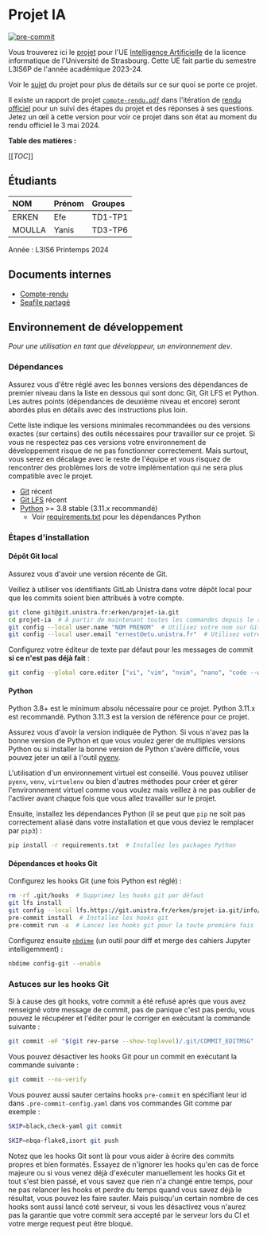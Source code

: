 # Projet IA

[![pre-commit](https://img.shields.io/badge/pre--commit-enabled-brightgreen?logo=pre-commit)](https://github.com/pre-commit/pre-commit)

Vous trouverez ici le [projet](https://git.unistra.fr/erken/projet-ia) pour l'UE [Intelligence Artificielle](https://mathinfo.unistra.fr/formations/licence/informatique/parcours-informatique-PR9-18123/cours-intelligence-artificielle-EN26110-18123-PR9) de la licence informatique de l'Université de Strasbourg. Cette UE fait partie du semestre L3IS6P de l'année académique 2023-24.

Voir le [sujet](src/projet.pdf) du projet pour plus de détails sur ce sur quoi se porte ce projet.

Il existe un rapport de projet [`compte-rendu.pdf`](https://git.unistra.fr/erken/projet-ia/-/blob/Rendu_Final/src/compte-rendu.pdf) dans l'itération de [rendu officiel](https://git.unistra.fr/erken/projet-ia/-/tree/Rendu_Final) pour un suivi des étapes du projet et des réponses à ses questions. Jetez un œil à cette version pour voir ce projet dans son état au moment du rendu officiel le 3 mai 2024.

**Table des matières :**

[[_TOC_]]

## Étudiants

| NOM | Prénom | Groupes |
|:-|:-|:-|
| ERKEN | Efe | TD1-TP1 |
| MOULLA | Yanis | TD3-TP6 |

Année : L3IS6 Printemps 2024

## Documents internes

* [Compte-rendu](https://docs.google.com/document/d/1xnsNh7EBjIRRFsLjt1Mlp2BQCLEE34-JLoDGm8FQg-s/edit?usp=sharing)
* [Seafile partagé](https://seafile.unistra.fr/smart-link/b1c0df1f-dcdd-4da2-b4ba-ce51f6787ffc/)

## Environnement de développement

_Pour une utilisation en tant que développeur, un environnement dev_.

### Dépendances

Assurez vous d'être réglé avec les bonnes versions des dépendances de premier niveau dans la liste en dessous qui sont donc Git, Git LFS et Python. Les autres points (dépendances de deuxième niveau et encore) seront abordés plus en détails avec des instructions plus loin.

Cette liste indique les versions minimales recommandées ou des versions exactes (sur certains) des outils nécessaires pour travailler sur ce projet. Si vous ne respectez pas ces versions votre environnement de développement risque de ne pas fonctionner correctement. Mais surtout, vous serez en décalage avec le reste de l'équipe et vous risquez de rencontrer des problèmes lors de votre implémentation qui ne sera plus compatible avec le projet.

* [Git](https://git-scm.com/) récent
* [Git LFS](https://git-lfs.com/) récent
* [Python](https://www.python.org/) >= 3.8 stable (3.11.x recommandé)
  * Voir [requirements.txt](requirements.txt) pour les dépendances Python

### Étapes d'installation

#### Dépôt Git local

Assurez vous d'avoir une version récente de Git.

Veillez à utiliser vos identifiants GitLab Unistra dans votre dépôt local pour que les commits soient bien attribués à votre compte.

```sh
git clone git@git.unistra.fr:erken/projet-ia.git
cd projet-ia  # À partir de maintenant toutes les commandes depuis le répertoire racine du projet
git config --local user.name "NOM PRENOM"  # Utilisez votre nom sur GitLab Unistra
git config --local user.email "ernest@etu.unistra.fr"  # Utilisez votre email sur GitLab Unistra
```

Configurez votre éditeur de texte par défaut pour les messages de commit **si ce n'est pas déjà fait** :

```sh
git config --global core.editor ["vi", "vim", "nvim", "nano", "code --wait", "subl --wait"]  # Choisir votre éditeur préféré ou un de cette liste
```

#### Python

Python 3.8+ est le minimum absolu nécessaire pour ce projet. Python 3.11.x est recommandé. Python 3.11.3 est la version de référence pour ce projet.

Assurez vous d'avoir la version indiquée de Python. Si vous n'avez pas la bonne version de Python et que vous voulez gerer de multiples versions Python ou si installer la bonne version de Python s'avère difficile, vous pouvez jeter un œil à l'outil [pyenv](https://github.com/pyenv/pyenv).

L'utilisation d'un environnement virtuel est conseillé. Vous pouvez utiliser `pyenv`, `venv`, `virtuelenv` ou bien d'autres méthodes pour créer et gérer l'environnement virtuel comme vous voulez mais veillez à ne pas oublier de l'activer avant chaque fois que vous allez travailler sur le projet.

Ensuite, installez les dépendances Python (il se peut que `pip` ne soit pas correctement aliasé dans votre installation et que vous deviez le remplacer par `pip3`) :

```sh
pip install -r requirements.txt  # Installez les packages Python
```

#### Dépendances et hooks Git

Configurez les hooks Git (une fois Python est réglé) :

```sh
rm -rf .git/hooks  # Supprimez les hooks git par défaut
git lfs install
git config --local lfs.https://git.unistra.fr/erken/projet-ia.git/info/lfs.locksverify true
pre-commit install  # Installez les hooks git
pre-commit run -a  # Lancez les hooks git pour la toute première fois
```

Configurez ensuite [`nbdime`](https://nbdime.readthedocs.io/en/latest/index.html) (un outil pour diff et merge des cahiers Jupyter intelligemment) :

```sh
nbdime config-git --enable
```

### Astuces sur les hooks Git

Si à cause des git hooks, votre commit a été refusé après que vous avez renseigné votre message de commit, pas de panique c'est pas perdu, vous pouvez le récupérer et l'éditer pour le corriger en exécutant la commande suivante :

```sh
git commit -eF "$(git rev-parse --show-toplevel)/.git/COMMIT_EDITMSG"
```

Vous pouvez désactiver les hooks Git pour un commit en exécutant la commande suivante :

```sh
git commit --no-verify
```

Vous pouvez aussi sauter certains hooks `pre-commit` en spécifiant leur id dans `.pre-commit-config.yaml` dans vos commandes Git comme par exemple :

```sh
SKIP=black,check-yaml git commit

SKIP=nbqa-flake8,isort git push
```

Notez que les hooks Git sont là pour vous aider à écrire des commits propres et bien formatés. Essayez de n'ignorer les hooks qu'en cas de force majeure ou si vous venez déjà d'exécuter manuellement les hooks Git et tout s'est bien passé, et vous savez que rien n'a changé entre temps, pour ne pas relancer les hooks et perdre du temps quand vous savez déjà le résultat, vous pouvez les faire sauter. Mais puisqu'un certain nombre de ces hooks sont aussi lancé coté serveur, si vous les désactivez vous n'aurez pas la garantie que votre commit sera accepté par le serveur lors du CI et votre merge request peut être bloqué.
